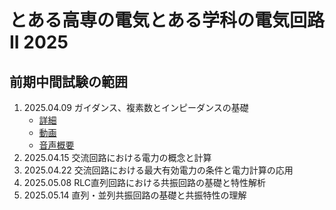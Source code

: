 # とある高専の電気とある学科の電気回路II 2025

## 前期中間試験の範囲
1. 2025.04.09 ガイダンス、複素数とインピーダンスの基礎
   - [詳細]()
   - [動画](https://kosenjp.sharepoint.com/sites/039R73ESII/_layouts/15/embed.aspx?UniqueId=d04c620c-f40d-4ef4-91c7-2246e009207f&embed=%7B%22ust%22%3Atrue%2C%22hv%22%3A%22CopyEmbedCode%22%7D&referrer=StreamWebApp&referrerScenario=EmbedDialog.Create)
   - [音声概要](https://kosenjp.sharepoint.com/sites/039R73ESII/_layouts/15/embed.aspx?UniqueId=96705804-0173-4cb8-ae4d-38094052f9a9&embed=%7B%22ust%22%3Atrue%2C%22hv%22%3A%22CopyEmbedCode%22%7D&referrer=StreamWebApp&referrerScenario=EmbedDialog.Create)
2. 2025.04.15 交流回路における電力の概念と計算
4. 2025.04.22 交流回路における最大有効電力の条件と電力計算の応用
5. 2025.05.08 RLC直列回路における共振回路の基礎と特性解析
6. 2025.05.14 直列・並列共振回路の基礎と共振特性の理解
